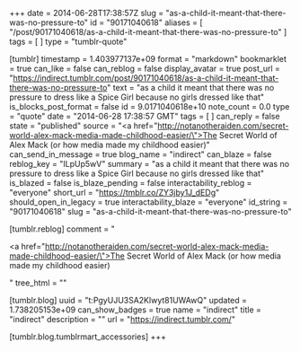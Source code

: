 +++
date = 2014-06-28T17:38:57Z
slug = "as-a-child-it-meant-that-there-was-no-pressure-to"
id = "90171040618"
aliases = [ "/post/90171040618/as-a-child-it-meant-that-there-was-no-pressure-to" ]
tags = [ ]
type = "tumblr-quote"

[tumblr]
timestamp = 1.403977137e+09
format = "markdown"
bookmarklet = true
can_like = false
can_reblog = false
display_avatar = true
post_url = "https://indirect.tumblr.com/post/90171040618/as-a-child-it-meant-that-there-was-no-pressure-to"
text = "as a child it meant that there was no pressure to dress like a Spice Girl because no girls dressed like that"
is_blocks_post_format = false
id = 9.0171040618e+10
note_count = 0.0
type = "quote"
date = "2014-06-28 17:38:57 GMT"
tags = [ ]
can_reply = false
state = "published"
source = "<a href=\"http://notanotheraiden.com/secret-world-alex-mack-media-made-childhood-easier/\">The Secret World of Alex Mack (or how media made my childhood easier)</a>"
can_send_in_message = true
blog_name = "indirect"
can_blaze = false
reblog_key = "ILpUp5wV"
summary = "as a child it meant that there was no pressure to dress like a Spice Girl because no girls dressed like that"
is_blazed = false
is_blaze_pending = false
interactability_reblog = "everyone"
short_url = "https://tmblr.co/ZY3jby1J_dEDg"
should_open_in_legacy = true
interactability_blaze = "everyone"
id_string = "90171040618"
slug = "as-a-child-it-meant-that-there-was-no-pressure-to"

[tumblr.reblog]
comment = "<p><a href=\"http://notanotheraiden.com/secret-world-alex-mack-media-made-childhood-easier/\">The Secret World of Alex Mack (or how media made my childhood easier)</a></p>"
tree_html = ""

[tumblr.blog]
uuid = "t:PgyUJU3SA2Klwyt81UWAwQ"
updated = 1.738205153e+09
can_show_badges = true
name = "indirect"
title = "indirect"
description = ""
url = "https://indirect.tumblr.com/"

[tumblr.blog.tumblrmart_accessories]
+++
